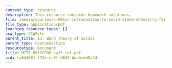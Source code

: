 ```yaml
---
content_type: resource
description: This resource contains homework solutions.
file: /media/courses/3-091sc-introduction-to-solid-state-chemistry-fall-2010/fa6d1081f73ecc9fd628dadbcbd5c2df_MIT3_091SCF09_hw13_sol.pdf
file_type: application/pdf
learning_resource_types: []
ocw_type: OCWFile
parent_title: 13. Band Theory of Solids
parent_type: CourseSection
resourcetype: Document
title: MIT3_091SCF09_hw13_sol.pdf
uid: fa6d1081-f73e-cc9f-d628-dadbcbd5c2df
---
```

